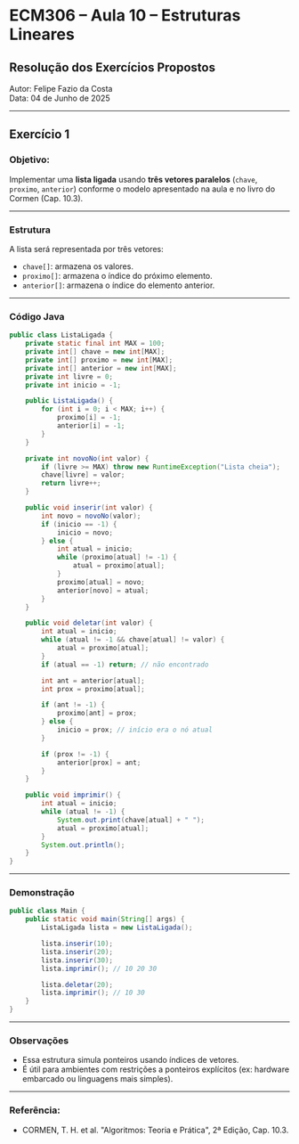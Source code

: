 # ECM306 – Aula 10 – Estruturas Lineares
## Resolução dos Exercícios Propostos

Autor: Felipe Fazio da Costa  
Data: 04 de Junho de 2025

---

## Exercício 1

### Objetivo:
Implementar uma **lista ligada** usando **três vetores paralelos** (`chave`, `proximo`, `anterior`) conforme o modelo apresentado na aula e no livro do Cormen (Cap. 10.3).

---

### Estrutura

A lista será representada por três vetores:
- `chave[]`: armazena os valores.
- `proximo[]`: armazena o índice do próximo elemento.
- `anterior[]`: armazena o índice do elemento anterior.

---

### Código Java

```java
public class ListaLigada {
    private static final int MAX = 100;
    private int[] chave = new int[MAX];
    private int[] proximo = new int[MAX];
    private int[] anterior = new int[MAX];
    private int livre = 0;
    private int inicio = -1;

    public ListaLigada() {
        for (int i = 0; i < MAX; i++) {
            proximo[i] = -1;
            anterior[i] = -1;
        }
    }

    private int novoNo(int valor) {
        if (livre >= MAX) throw new RuntimeException("Lista cheia");
        chave[livre] = valor;
        return livre++;
    }

    public void inserir(int valor) {
        int novo = novoNo(valor);
        if (inicio == -1) {
            inicio = novo;
        } else {
            int atual = inicio;
            while (proximo[atual] != -1) {
                atual = proximo[atual];
            }
            proximo[atual] = novo;
            anterior[novo] = atual;
        }
    }

    public void deletar(int valor) {
        int atual = inicio;
        while (atual != -1 && chave[atual] != valor) {
            atual = proximo[atual];
        }
        if (atual == -1) return; // não encontrado

        int ant = anterior[atual];
        int prox = proximo[atual];

        if (ant != -1) {
            proximo[ant] = prox;
        } else {
            inicio = prox; // início era o nó atual
        }

        if (prox != -1) {
            anterior[prox] = ant;
        }
    }

    public void imprimir() {
        int atual = inicio;
        while (atual != -1) {
            System.out.print(chave[atual] + " ");
            atual = proximo[atual];
        }
        System.out.println();
    }
}
```

---

### Demonstração

```java
public class Main {
    public static void main(String[] args) {
        ListaLigada lista = new ListaLigada();

        lista.inserir(10);
        lista.inserir(20);
        lista.inserir(30);
        lista.imprimir(); // 10 20 30

        lista.deletar(20);
        lista.imprimir(); // 10 30
    }
}
```

---

### Observações

- Essa estrutura simula ponteiros usando índices de vetores.
- É útil para ambientes com restrições a ponteiros explícitos (ex: hardware embarcado ou linguagens mais simples).

---

### Referência:
- CORMEN, T. H. et al. "Algoritmos: Teoria e Prática", 2ª Edição, Cap. 10.3.
